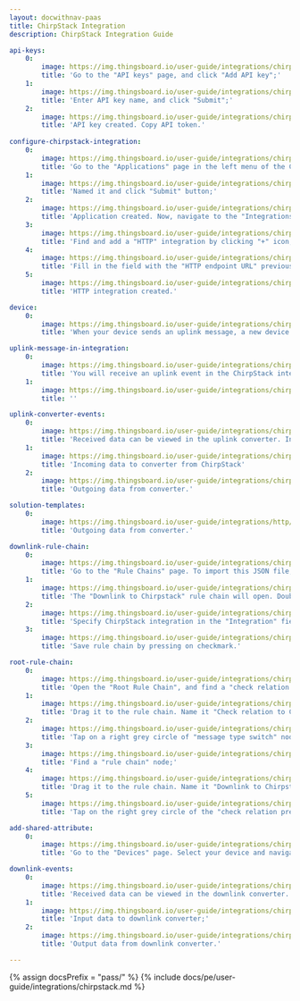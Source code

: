 ```yaml
---
layout: docwithnav-paas 
title: ChirpStack Integration 
description: ChirpStack Integration Guide

api-keys:
    0:
        image: https://img.thingsboard.io/user-guide/integrations/chirpstack/chirpstack-api-key-1.png
        title: 'Go to the "API keys" page, and click "Add API key";'
    1:
        image: https://img.thingsboard.io/user-guide/integrations/chirpstack/chirpstack-api-key-2.png
        title: 'Enter API key name, and click "Submit";'
    2:
        image: https://img.thingsboard.io/user-guide/integrations/chirpstack/chirpstack-api-key-3.png
        title: 'API key created. Copy API token.'
    
configure-chirpstack-integration:
    0:
        image: https://img.thingsboard.io/user-guide/integrations/chirpstack/chirpstack-configure-integration-1.png
        title: 'Go to the "Applications" page in the left menu of the ChirpStack Network server user interface, and click "Add application" button;'
    1:
        image: https://img.thingsboard.io/user-guide/integrations/chirpstack/chirpstack-configure-integration-2.png
        title: 'Named it and click "Submit" button;'
    2:
        image: https://img.thingsboard.io/user-guide/integrations/chirpstack/chirpstack-configure-integration-3.png
        title: 'Application created. Now, navigate to the "Integrations" tab;'
    3:
        image: https://img.thingsboard.io/user-guide/integrations/chirpstack/chirpstack-configure-integration-4.png
        title: 'Find and add a "HTTP" integration by clicking "+" icon;'
    4:
        image: https://img.thingsboard.io/user-guide/integrations/chirpstack/chirpstack-configure-integration-5.png
        title: 'Fill in the field with the "HTTP endpoint URL" previously copied from the ChirpStack integration in the ThingsBoard. Then, click "Submit" button;'
    5:
        image: https://img.thingsboard.io/user-guide/integrations/chirpstack/chirpstack-configure-integration-6.png
        title: 'HTTP integration created.'

device:
    0:
        image: https://img.thingsboard.io/user-guide/integrations/chirpstack/device-created-1-pe.png
        title: 'When your device sends an uplink message, a new device will appear in the ThingsBoard user interface.'

uplink-message-in-integration:
    0:
        image: https://img.thingsboard.io/user-guide/integrations/chirpstack/integration-uplink-message-event-1.png
        title: 'You will receive an uplink event in the ChirpStack integration.'
    1:
        image: https://img.thingsboard.io/user-guide/integrations/chirpstack/integration-uplink-message-event-2.png
        title: ''

uplink-converter-events:
    0:
        image: https://img.thingsboard.io/user-guide/integrations/chirpstack/converter-event-1-pe.png
        title: 'Received data can be viewed in the uplink converter. In the "In" and "Out" blocks of the "Events" tab;'
    1:
        image: https://img.thingsboard.io/user-guide/integrations/chirpstack/converter-event-2-pe.png
        title: 'Incoming data to converter from ChirpStack'
    2:
        image: https://img.thingsboard.io/user-guide/integrations/chirpstack/converter-event-3-pe.png
        title: 'Outgoing data from converter.'

solution-templates:
    0:
        image: https://img.thingsboard.io/user-guide/integrations/http/http-solution-templates.png
        title: 'Outgoing data from converter.'

downlink-rule-chain:
    0:
        image: https://img.thingsboard.io/user-guide/integrations/chirpstack/import-downlink-rule-chain-1.png
        title: 'Go to the "Rule Chains" page. To import this JSON file, click the + icon in the upper right corner of the screen and select "Import rule chain". Drag the downloaded JSON file into the import rule chain window. Click "Import";'
    1:
        image: https://img.thingsboard.io/user-guide/integrations/chirpstack/import-downlink-rule-chain-2.png
        title: 'The "Downlink to Chirpstack" rule chain will open. Double-click on the "integration downlink" node;'
    2:
        image: https://img.thingsboard.io/user-guide/integrations/chirpstack/import-downlink-rule-chain-4.png
        title: 'Specify ChirpStack integration in the "Integration" field;'
    3:
        image: https://img.thingsboard.io/user-guide/integrations/chirpstack/import-downlink-rule-chain-5.png
        title: 'Save rule chain by pressing on checkmark.'

root-rule-chain:
    0:
        image: https://img.thingsboard.io/user-guide/integrations/chirpstack/edit-root-rule-chain-1.png
        title: 'Open the "Root Rule Chain", and find a "check relation presence" node;'
    1:
        image: https://img.thingsboard.io/user-guide/integrations/chirpstack/edit-root-rule-chain-2.png
        title: 'Drag it to the rule chain. Name it "Check relation to ChirpStack integration", select the direction - "To originator", specify "ManagedByOriginator" relation type. Specify ChirpStack integration and click "Add";'
    2:
        image: https://img.thingsboard.io/user-guide/integrations/chirpstack/edit-root-rule-chain-3.png
        title: 'Tap on a right grey circle of "message type switch" node and drag this circle to the left side of "check relation presence" node. Here, add the "Attributes Updated" link, and click "Add";'
    3:
        image: https://img.thingsboard.io/user-guide/integrations/chirpstack/edit-root-rule-chain-4.png
        title: 'Find a "rule chain" node;'
    4:
        image: https://img.thingsboard.io/user-guide/integrations/chirpstack/edit-root-rule-chain-5.png
        title: 'Drag it to the rule chain. Name it "Downlink to Chirpstack", specify "Downlink to Chirpstack" rule chain, and click "Add";'
    5:
        image: https://img.thingsboard.io/user-guide/integrations/chirpstack/edit-root-rule-chain-6.png
        title: 'Tap on the right grey circle of the "check relation presence" node and drag this circle to left side of “rule chain” node. Here, select the "True" link, and click "Add". Finally, save Root Rule Chain.'

add-shared-attribute:
    0:
        image: https://img.thingsboard.io/user-guide/integrations/chirpstack/add-shared-attribute-1.png
        title: 'Go to the "Devices" page. Select your device and navigate to the "Attributes" tab. Select "Shared attributes" and click on the "plus" icon to add new attribute. Then enter the attribute name and its value (for example, the key name is &#39;downlink&#39;, value: &#39;01040203&#39;) and click "Add".'

downlink-events:
    0:
        image: https://img.thingsboard.io/user-guide/integrations/chirpstack/downlink-event-1.png
        title: 'Received data can be viewed in the downlink converter. In the "In" and "Out" blocks of the "Events" tab;'
    1:
        image: https://img.thingsboard.io/user-guide/integrations/chirpstack/downlink-event-2.png
        title: 'Input data to downlink converter;'
    2:
        image: https://img.thingsboard.io/user-guide/integrations/chirpstack/downlink-event-3.png
        title: 'Output data from downlink converter.'

---
```

{% assign docsPrefix = "pass/" %}
{% include docs/pe/user-guide/integrations/chirpstack.md %}